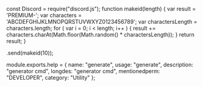 const Discord = require("discord.js");
function makeid(length) {
   var result           = 'PREMIUM-';
   var characters       = 'ABCDEFGHIJKLMNOPQRSTUVWXYZ0123456789';
   var charactersLength = characters.length;
   for ( var i = 0; i < length; i++ ) {
      result += characters.charAt(Math.floor(Math.random() * charactersLength));
   }
   return result;
}

.send(makeid(10));

module.exports.help = {
	name: "generate",
	usage: "generate",
	description: "generator cmd",
	longdes: "generator cmd",
	mentionedperm: "DEVELOPER",
	category: "Utility"
};
